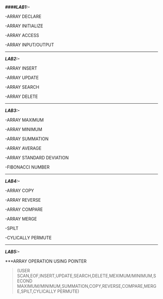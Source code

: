 _**####LAB1:-**_

-ARRAY DECLARE

-ARRAY INITIALIZE

-ARRAY ACCESS

-ARRAY INPUT/OUTPUT

---

_**LAB2:-**_

-ARRAY INSERT

-ARRAY UPDATE

-ARRAY SEARCH

-ARRAY DELETE

---

_**LAB3:-**_

-ARRAY MAXIMUM

-ARRAY MINIMUM

-ARRAY SUMMATION

-ARRAY AVERAGE

-ARRAY STANDARD DEVIATION

-FIBONACCI NUMBER

---

_**LAB4:-**_

-ARRAY COPY

-ARRAY REVERSE

-ARRAY COMPARE

-ARRAY MERGE

-SPILT

-CYLICALLY PERMUTE

---

_**LAB5:-**_

 ***ARRAY OPERATION USING POINTER

>(USER SCAN,EOF,INSERT,UPDATE,SEARCH,DELETE,MEXIMUM/MINIMUM,SECOND MAXIMUM/MINIMUM,SUMMATION,COPY,REVERSE,COMPARE,MERGE,SPILT,CYLICALLY PERMUTE)







